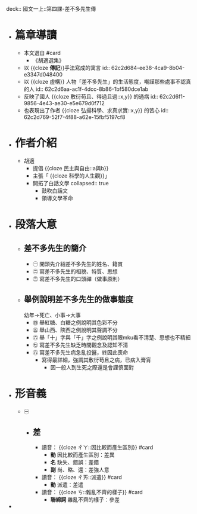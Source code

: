 deck:: 國文一上::第四課-差不多先生傳

- # 篇章導讀
	- 本文選自 #card
		- 《胡適選集》
	- 以 {{cloze **傳記**}}手法寫成的寓言
	  id:: 62c2d684-ee38-4ca9-8b04-e3347d048400
	- 以 {{cloze 虛構}} 人物「差不多先生」的生活態度，嘲謹那些處事不認真的人
	  id:: 62c2d6aa-ac1f-4dcc-8b86-1bf580dce1ab
	- 反映了國人 {{cloze 敷衍苟且、得過且過::x,y}} 的通病
	  id:: 62c2d6f1-9856-4e43-ae30-e5e679d0f712
	- 也表現出了作者 {{cloze 弘揚科學、求真求實::x,y}} 的苦心
	  id:: 62c2d769-52f7-4f88-a62e-15fbf5197cf8
- # 作者介紹
	- 胡適
		- 提倡 {{cloze 民主與自由::a與b}}
		- 主張「 {{cloze 科學的人生觀}}」
		- 開拓了白話文學
		  collapsed:: true
			- 鼓吹白話文
			- 領導文學革命
- # 段落大意
	- ## 差不多先生的簡介
		- ㊀ 開頭先介紹差不多先生的姓名、籍貫
		- ㊁ 寫差不多先生的相貌、特質、思想
		- ㊂ 寫差不多先生的口頭禪（做事原則）
	- ## 舉例說明差不多先生的做事態度
	  幼年->死亡、小事->大事
		- ㊃ 舉紅糖、白糖之例說明其色彩不分
		- ㊄ 舉山西、陝西之例說明其聲調不分
		- ㊅ 舉「十」字與「千」字之例說明其眼mku看不清楚、思想也不精細
		- ㊆ 寫差不多先生缺乏時間觀念及認知不清
		- ㊇ 寫差不多先生病急亂投醫，終因此喪命
			- 寫得最詳細，強調其敷衍苟且之病，已病入膏肓
				- 因一般人到生死之際還是會謹慎面對
- # 形音義
	- ㊀
		- ## 差
			- 讀音： {{cloze ㄔㄚ::因比較而產生區別}} #card
				- **動** 因比較而產生區別：差異
				- **名** 缺失、錯誤：差錯
				- **副** 尚、略、還：差強人意
			- 讀音： {{cloze ㄔㄞ::派遣}} #card
				- **動** 派遣：差遣
			- 讀音： {{cloze ㄘ::雜亂不齊的樣子}} #card
				- **聯綿詞** 雜亂不齊的樣子：參差
-